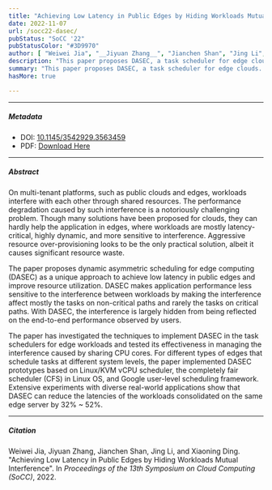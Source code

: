 ```yaml
---
title: "Achieving Low Latency in Public Edges by Hiding Workloads Mutual Interference" 
date: 2022-11-07
url: /socc22-dasec/
pubStatus: "SoCC '22"
pubStatusColor: "#3D9970"
author: [ "Weiwei Jia", "__Jiyuan Zhang__", "Jianchen Shan", "Jing Li", "Xiaoning Ding"]
description: "This paper proposes DASEC, a task scheduler for edge clouds. DASEC makes application performance less sensitive to the interference between workloads by detecting and protecting critical paths. DASEC can reduce the latencies of edge workloads by 32% ~ 52%." 
summary: "This paper proposes DASEC, a task scheduler for edge clouds. DASEC makes application performance less sensitive to the interference between workloads by detecting and protecting critical paths. DASEC can reduce the latencies of edge workloads by 32% ~ 52%."
hasMore: true

---
```


---

##### Metadata

- DOI: [10.1145/3542929.3563459](https://doi.org/10.1145/3542929.3563459)
- PDF: [Download Here](/papers/socc22-dasec.pdf)

---

##### Abstract

On multi-tenant platforms, such as public clouds and edges, workloads interfere with each other through shared resources. The performance degradation caused by such interference is a notoriously challenging problem. Though many solutions have been proposed for clouds, they can hardly help the application in edges, where workloads are mostly latency-critical, highly dynamic, and more sensitive to interference. Aggressive resource over-provisioning looks to be the only practical solution, albeit it causes significant resource waste.

The paper proposes dynamic asymmetric scheduling for edge computing (DASEC) as a unique approach to achieve low latency in public edges and improve resource utilization. DASEC makes application performance less sensitive to the interference between workloads by making the interference affect mostly the tasks on non-critical paths and rarely the tasks on critical paths. With DASEC, the interference is largely hidden from being reflected on the end-to-end performance observed by users.

The paper has investigated the techniques to implement DASEC in the task schedulers for edge workloads and tested its effectiveness in managing the interference caused by sharing CPU cores. For different types of edges that schedule tasks at different system levels, the paper implemented DASEC prototypes based on Linux/KVM vCPU scheduler, the completely fair scheduler (CFS) in Linux OS, and Google user-level scheduling framework. Extensive experiments with diverse real-world applications show that DASEC can reduce the latencies of the workloads consolidated on the same edge server by 32% ~ 52%.

---

##### Citation

Weiwei Jia, Jiyuan Zhang, Jianchen Shan, Jing Li, and Xiaoning Ding. "Achieving Low Latency in Public Edges by Hiding Workloads Mutual Interference". In _Proceedings of the 13th Symposium on Cloud Computing (SoCC)_, 2022.

